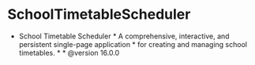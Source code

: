 # SchoolTimetableScheduler
 * School Timetable Scheduler  * A comprehensive, interactive, and persistent single-page application   * for creating and managing school timetables.  *  * @version 16.0.0
